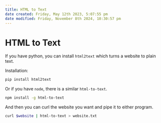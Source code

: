 ```yaml
---
title: HTML to Text
date created: Friday, May 12th 2023, 5:07:55 pm
date modified: Friday, November 8th 2024, 10:30:57 pm
---
```


# HTML to Text

If you have python, you can install `html2text` which turns a website to
plain text.

Installation:

```sh
pip install html2text
```

Or if you have `node`, there is a similar `html-to-text`.

```sh
npm install -g html-to-text
```

And then you can curl the website you want and pipe it to either
program.

```sh
curl $website | html-to-text > website.txt
```
